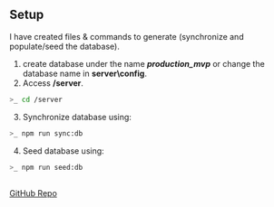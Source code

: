 ## Setup

I have created files & commands to generate (synchronize and populate/seed the database).

1. create database under the name **_production_mvp_** or change the database name in **server\config**.
2. Access **/server**.

```bash
>_ cd /server
```

3. Synchronize database using:

```bash
>_ npm run sync:db
```

4. Seed database using:

```bash
>_ npm run seed:db
```

##

[GitHub Repo](https://github.com/RyoDagg/production-manager)
